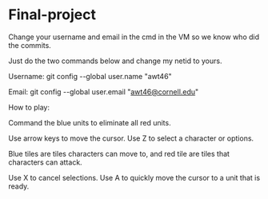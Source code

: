 # Final-project

Change your username and email in the cmd in the VM so we know who did the commits.

Just do the two commands below and change my netid to yours. 

Username:
git config --global user.name "awt46"

Email:
git config --global user.email "awt46@cornell.edu"

How to play:

Command the blue units to eliminate all red units. 

Use arrow keys to move the cursor. Use Z to select a character or options. 

Blue tiles are tiles characters can move to, and red tile are tiles that characters can attack. 

Use X to cancel selections. Use A to quickly move the cursor to a unit that is ready.

